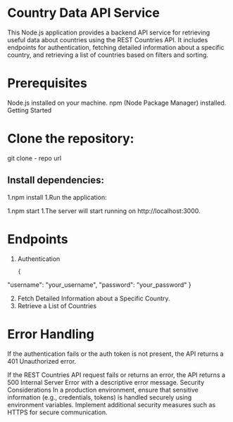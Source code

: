 # Country Data API Service
This Node.js application provides a backend API service for retrieving useful data about countries using the REST Countries API. It includes endpoints for authentication, fetching detailed information about a specific country, and retrieving a list of countries based on filters and sorting.

# Prerequisites
Node.js installed on your machine.
npm (Node Package Manager) installed.
Getting Started
# Clone the repository:

git clone - repo url




## Install dependencies:



1.npm install
1.Run the application:

1.npm start
1.The server will start running on http://localhost:3000.

# Endpoints
1. Authentication
   ```
   {
  "username": "your_username",
  "password": "your_password"
  }

2. Fetch Detailed Information about a Specific Country.
3. Retrieve a List of Countries




 # Error Handling
If the authentication fails or the auth token is not present, the API returns a 401 Unauthorized error.

If the REST Countries API request fails or returns an error, the API returns a 500 Internal Server Error with a descriptive error message.
Security Considerations
In a production environment, ensure that sensitive information (e.g., credentials, tokens) is handled securely using environment variables.
Implement additional security measures such as HTTPS for secure communication.


